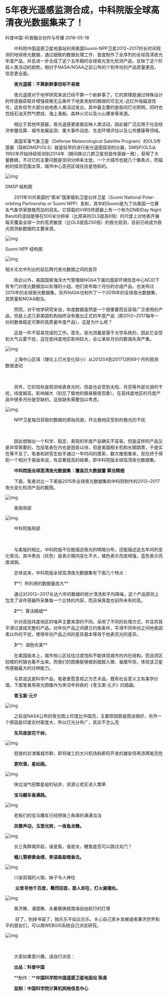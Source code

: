 # 5年夜光遥感监测合成，中科院版全球高清夜光数据集来了！

科普中国-科普融合创作与传播 2018-05-18

　　中科院中国遥感卫星地面站利用美国Suomi-NPP卫星2012~2017的长时间观测的地球夜光数据，通过细致的数据处理工作，首度制作了全序列的全球高清夜光年度产品，并且进一步合成了这个五年期的全球夜光变化检测产品，反映了这个阶段人类活动的趋势。相对于NASA/NOAA之前公布的个别年份的产品质量更高，信息更全面。

　　**夜光遥感：不算新鲜事但却不易做**

　　夜光遥感对于地学研究来说已经不算一个新鲜事了。它的原理是通过特殊设计的传感器获取并增强夜晚无云条件下地表发射的微弱的可见光-近红外电磁波信号。这些信号大部分由地表人类活动发出，其中最主要的是夜间灯光照明，同时也包括石油天然气燃烧、海上渔船、森林火灾以及火山爆发等来源。

　　相比于其他传感器，夜光遥感更直接反映人类活动，因此被广泛应用于社会经济参量估算、城市发展监测、重大事件动态、生态环境评估以及公共健康等领域。

　　美国军事气象卫星（Defense Meteorological Satellite Program）的OLS传感器（简称DMSP/OLS）就是较早的进行夜光遥感探测的仪器，DMSP/OLS从1992年开始持续观测到2014年（期间换过几颗卫星但是传感器一致），获得了大量数据，不过它的主要问题是空间分辨率太低，一个大城市也就几个像素点，而辐射的探测范围太窄，城市中心高亮区域往往是饱和的。 

![img](http://www.kepuchina.cn/wiki/yzts/201805/W020180518365012116933.png)

DMSP 结构图

　　2011年10月美国的“索米”国家极轨卫星伙伴卫星（Suomi National Polar-orbiting Partnership or Suomi NPP）发射，其中的Suomi是为了向美国一位著名气象学家致敬而加的冠名。它搭载的VIIRS传感器上有一个称为DNB(Day Night Band)的波段能够在500米分辨率（比原来的OLS提高6倍）的尺度上对地表开展每天覆盖全球一次的高灵敏度（比OLS提高250倍）的夜光观测，目前已经成为夜光观测新数据的主要来源。

![img](http://www.kepuchina.cn/wiki/yzts/201805/W020180518365012121049.jpg)

Suomi NPP 结构图

![img](http://www.kepuchina.cn/wiki/yzts/201805/W020180518365012125227.jpg)

相关论文中列出的前后两代夜光数据之间的差异　　 



　　除此以外，美国国家海洋大气管理局NOAA下属的国家环境信息中心NCEI下有专门对夜光数据加以处理的小组。他们发布每个月份的合成产品，也发布过2015年的全球夜光数据集。另外NASA也制作了一个2016年的全球夜光数据集，其质量和NOAA相当。

　　然而，对于地学研究来说，年度数据虽然是一个很重要而且容易广泛使用的产品，但是上述几家美国机构始终没有推出正式的年度产品（即2012~2017每年一份的数值稳定可靠的高质量年度产品），这是为什么呢？

　　这是一件不容易完成的工作。首先，夜光测量是基于光学系统的，因此它会受到大气云雾干扰，这在低纬度地区影响较大，会让某些月份的数值失真严重。

![img](http://www.kepuchina.cn/wiki/yzts/201805/W020180518365012133070.png)

　　上海中心区域（理论上灯光变化较小）从201204到201712的69个月的观测数值波动　

　 

　　另外，它的目标是观测地表夜光的，但是也会受到太阳、月亮等外部光源的干扰，纬度越高，影响越大（别忘了极地的极昼极夜现象）。在高纬度地区的月度产品中很多月份是空缺的，这些缺失需要加以考虑。

![img](http://www.kepuchina.cn/wiki/yzts/201805/W020180518365012137038.jpg)

　　NPP卫星每日获取的数据的原始风貌，环北极地区受到的极光的干扰　

　 

　　因此想做出一个科学、稳定、美观的年度产品确实不容易，但是这样的产品又是非常需要的，包括笔者在内也是翘首以待，但是美国相关机构长期跳票，于是实在等不及了。笔者和研究生助手通过一年时间的摸索，数次推倒重来，现在终于得到一个相对于美版来说，有显著提高的结果，即中科院版全球高清夜光数据集。　 

　　**中科院版全球高清夜光数据集：覆盖巨大数据量 算法精细**

　　下面，笔者对比一下美版2015年全球夜光数据集和中科院制作的2012~2017夜光变化检测产品的截图。　　 

![img](http://www.kepuchina.cn/wiki/yzts/201805/W020180518365012134764.jpg)

　　美版局部

![img](http://www.kepuchina.cn/wiki/yzts/201805/W020180518365012148009.png)

　　中科院版局部

　　 

　　与美版的相比，中科院版不仅能描述夜光的明暗分布，还能描述这五年间的变化情况，其中黑白（灰色）是表示期间变化不大，橘色表示亮度增强，蓝色表示亮度减弱。

　　总体说来，中科院版全球高清夜光数据集有下面几个特点：

　　**1****）所利用的数据量庞大**

　　通过对2012~2017长达六年的数据的统计清洗和平均降噪，这个产品原则上包含了该传感器所采集每一个比特的内容，而且保真度也前所未有的高。

　　**2****）算法精细**

　　针对高低纬度地区的噪声主要来源的不同，采用了不同的处理方式，并且将其平滑过渡成完整的产品。对年份产品之间建立约束条件，平滑不同年份之间地表因素以外的干扰，使得年份产品之间的差异基本等效于地表亮光的差异。

　　**3****）调色优美**

　　在美国版本上，城市核心区往往过度饱和不能体现城市的内在结构，而且郊区较暗的村镇也看不出来。而我们的图像能够做到细致入微、毫厘毕现，体现该卫星传感器最大的分辨能力。

　　与其说这是科学产品，笔者更愿意视之为艺术品，既有社会意义又有美学价值。下面笔者用夜光图像作为宋词辛弃疾的《青玉案·元夕》的插画。 

　　**青玉案·元夕**

![img](http://www.kepuchina.cn/wiki/yzts/201805/W020180518365012150394.jpg)

　　之前说NASA公布的夜光图上印度比中国亮，主要原因那是图没做好，另外一个原因是印度农村密度大，所以灯光分布广，其实不怎么亮 

　　**东风夜放花千树，**

![img](http://www.kepuchina.cn/wiki/yzts/201805/W020180518365012152106.jpg)

　　怒放的京津冀城市群，即将竣工的大兴机场和即将开发的雄安将再添两笔亮色 

　　**更吹落，星如雨。**

![img](http://www.kepuchina.cn/wiki/yzts/201805/W020180518365012165053.jpg)

　　陕北油气田繁星般的钻井，资源让老区进入繁荣 　 

　　**宝马雕车香满路。**

![img](http://www.kepuchina.cn/wiki/yzts/201805/W020180518365012166819.jpg)

　　老板们的宝马雕车已经把珠三角填的满满当当 　 

　　**凤箫声动，玉壶光转，一夜鱼龙舞。**

![img](http://www.kepuchina.cn/wiki/yzts/201805/W020180518365012172625.jpg)

　　长三角群城并起，谁是鱼，谁是龙，鲤鱼是否可以跳过龙门？　　 

　　**蛾儿雪柳黄金缕，笑语盈盈暗香去。**

![img](http://www.kepuchina.cn/wiki/yzts/201805/W020180518365012172772.jpg)

　　川渝双城的火锅、妹子令人神往

　 　**众里寻他千百度，蓦然回首，那人却在，灯火阑珊处。**

![img](http://www.kepuchina.cn/wiki/yzts/201805/W020180518365012180213.jpg)

　　美济礁、渚碧礁、永暑礁铸就南海自由航行的灯塔



　　 好了，别掉书袋了，独乐乐不如众乐乐。关心自己家乡发展或者兼济世界和平的朋友们，可以用WEBGIS系统自己浏览研究。　　

![img](http://www.kepuchina.cn/wiki/yzts/201805/W020180518365012180911.jpg)

　　 

　　大家如果感兴趣，请自行浏览：
　　


　　**出品：科普中国** 

　　**制作：****中国科学院中国遥感卫星地面站 陈甫** 

　　**监制：中国科学院计算机网络信息中心** 